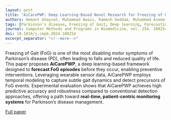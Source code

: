 ```yaml
---
layout: post
title: "AiCarePWP: Deep Learning-Based Novel Research for Freezing of Gait Forecasting in Parkinson’s Disease"
authors: Hemant Ghayvat, Muhammad Awais, Ramesh Geddam, Muhammad Azeem Khan, Lionel Nkenyereye, Giancarlo Fortino, Kapal Dev
tags: [Parkinson’s disease, Freezing of Gait, Deep learning, Forecasting, Healthcare AI, Digital health]
journal: Computer Methods and Programs in Biomedicine, vol. 254, 108254, 2024
doi: 10.1016/j.cmpb.2024.108254
excerpt_separator: "<!--more-->"
---
```


Freezing of Gait (FoG) is one of the most disabling motor symptoms of Parkinson’s disease (PD), often leading to falls and reduced quality of life. This paper proposes **AiCarePWP**, a deep learning-based framework designed to **forecast FoG episodes** before they occur, enabling preventive interventions. Leveraging wearable sensor data, AiCarePWP employs temporal modeling to capture subtle gait dynamics and detect precursors of FoG events. Experimental evaluation shows that AiCarePWP achieves high predictive accuracy and robustness compared to conventional detection approaches, offering a path toward **real-time, patient-centric monitoring systems** for Parkinson’s disease management.<!--more-->

[Full paper](https://doi.org/10.1016/j.cmpb.2024.108254)
